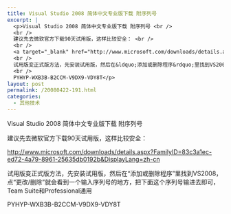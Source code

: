 ```yaml
---
title: Visual Studio 2008 简体中文专业版下载 附序列号
excerpt: |
  <p>Visual Studio 2008 简体中文专业版下载 附序列号 <br />
  <br />
  建议先去微软官方下载90天试用版，这样比较安全： <br />
  <br />
  <a target="_blank" href="http://www.microsoft.com/downloads/details.aspx?FamilyID=83c3a1ec-ed72-4a79-8961-25635db0192b&amp;DisplayLang=zh-cn">http://www.microsoft.com/downloads/details.aspx?FamilyID=83c3a1ec-ed72-4a79-8961-25635db0192b&amp;DisplayLang=zh-cn</a> <br />
  <br />
  试用版变正式版方法，先安装试用版，然后在&ldquo;添加或删除程序&rdquo;里找到VS2008，点&ldquo;更改/删除&rdquo;就会看到一个输入序列号的地方，把下面这个序列号输进去即可，Team Suite和Professional通用 <br />
  <br />
  PYHYP-WXB3B-B2CCM-V9DX9-VDY8T</p>
layout: post
permalink: /20080422-191.html
categories:
  - 其他技术
---
```

Visual Studio 2008 简体中文专业版下载 附序列号 

建议先去微软官方下载90天试用版，这样比较安全： 

<a target="_blank" href="http://www.microsoft.com/downloads/details.aspx?FamilyID=83c3a1ec-ed72-4a79-8961-25635db0192b&DisplayLang=zh-cn">http://www.microsoft.com/downloads/details.aspx?FamilyID=83c3a1ec-ed72-4a79-8961-25635db0192b&DisplayLang=zh-cn</a> 

试用版变正式版方法，先安装试用版，然后在&ldquo;添加或删除程序&rdquo;里找到VS2008，点&ldquo;更改/删除&rdquo;就会看到一个输入序列号的地方，把下面这个序列号输进去即可，Team Suite和Professional通用 

PYHYP-WXB3B-B2CCM-V9DX9-VDY8T